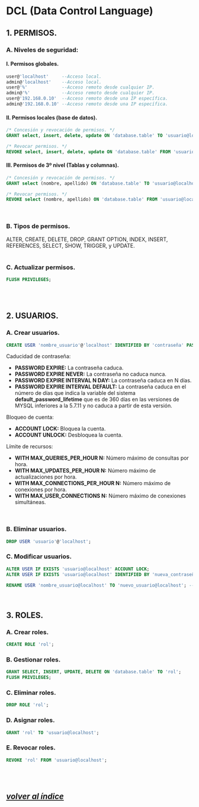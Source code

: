 # DCL (Data Control Language)

## 1. PERMISOS.
### A. Niveles de seguridad:
#### I. Permisos globales.
```sql
user@'localhost'     --Acceso local.
admin@'localhost'    --Acceso local.
user@'%'             --Acceso remoto desde cualquier IP.
admin@'%'            --Acceso remoto desde cualquier IP.
user@'192.168.0.10'  --Acceso remoto desde una IP específica.
admin@'192.168.0.10' --Acceso remoto desde una IP específica.
```
#### II. Permisos locales (base de datos).
```sql
/* Concesión y revocación de permisos. */
GRANT select, insert, delete, update ON 'database.table' TO 'usuario@localhost' --WITH GRANT OPTION permite que el usuario pueda conceder permisos a otros usuarios.

/* Revocar permisos. */
REVOKE select, insert, delete, update ON 'database.table' FROM 'usuario@localhost'
```
#### III. Permisos de 3º nivel (Tablas y columnas).
```sql	
/* Concesión y revocación de permisos. */
GRANT select (nombre, apellido) ON 'database.table' TO 'usuario@localhost' WITH GRANT OPTION

/* Revocar permisos. */
REVOKE select (nombre, apellido) ON 'database.table' FROM 'usuario@localhost'
```
<br>

### B. Tipos de permisos.
ALTER, CREATE, DELETE, DROP, GRANT OPTION, INDEX, INSERT, REFERENCES, SELECT, SHOW, TRIGGER, y UPDATE.  
<br>

### C. Actualizar permisos.
```sql
FLUSH PRIVILEGES;
```
<br><br>

## 2. USUARIOS.
### A. Crear usuarios.
```sql
CREATE USER 'nombre_usuario'@'localhost' IDENTIFIED BY 'contraseña' PASSWORD EXPIRE ACCOUNT LOCK WITH MAX_QUERIES_PER_HOUR 100;
```

Caducidad de contraseña:
- **PASSWORD EXPIRE:** La contraseña caduca.
- **PASSWORD EXPIRE NEVER:** La contraseña no caduca nunca.
- **PASSWORD EXPIRE INTERVAL N DAY:** La contraseña caduca en N días.
- **PASSWORD EXPIRE INTERVAL DEFAULT:** La contraseña caduca en el número de días que indica la variable del sistema **default_password_lifetime** que es de 360 días en las versiones de MYSQL inferiores a la 5.7.11 y no caduca a partir de esta versión.

Bloqueo de cuenta:
- **ACCOUNT LOCK:** Bloquea la cuenta.
- **ACCOUNT UNLOCK:** Desbloquea la cuenta.

Límite de recursos:
- **WITH MAX_QUERIES_PER_HOUR N:** Número máximo de consultas por hora.
- **WITH MAX_UPDATES_PER_HOUR N:** Número máximo de actualizaciones por hora.
- **WITH MAX_CONNECTIONS_PER_HOUR N:** Número máximo de conexiones por hora.
- **WITH MAX_USER_CONNECTIONS N:** Número máximo de conexiones simultáneas.
<br>

### B. Eliminar usuarios.
```sql
DROP USER 'usuario'@'localhost';
```

### C. Modificar usuarios.
```sql
ALTER USER IF EXISTS 'usuario@localhost' ACCOUNT LOCK;                        --Bloquear cuenta.
ALTER USER IF EXISTS 'usuario@localhost' IDENTIFIED BY 'nueva_contraseña';    --Cambiar contraseña.

RENAME USER 'nombre_usuario@localhost' TO 'nuevo_usuario@localhost'; --Cambiar nombre de usuario.
```
<br>

## 3. ROLES.
### A. Crear roles.
```sql
CREATE ROLE 'rol';
```

### B. Gestionar roles.
```sql
GRANT SELECT, INSERT, UPDATE, DELETE ON 'database.table' TO 'rol';
FLUSH PRIVILEGES;
```

### C. Eliminar roles.
```sql
DROP ROLE 'rol';
```

### D. Asignar roles.
```sql
GRANT 'rol' TO 'usuario@localhost';
```

### E. Revocar roles.
```sql
REVOKE 'rol' FROM 'usuario@localhost';
```
<br><br>

## *[volver al índice](../../README.md)*